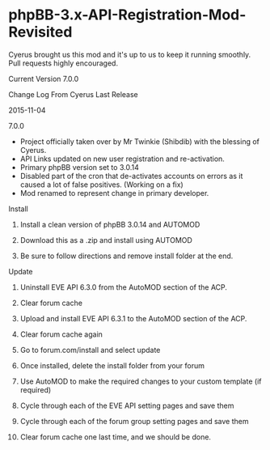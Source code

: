 # phpBB-3.x-API-Registration-Mod-Revisited


Cyerus brought us this mod and it's up to us to keep it running smoothly. Pull requests highly encouraged.

Current Version 7.0.0

Change Log From Cyerus Last Release


2015-11-04

7.0.0
- Project officially taken over by Mr Twinkie (Shibdib) with the blessing of Cyerus.
- API Links updated on new user registration and re-activation.
- Primary phpBB version set to 3.0.14
- Disabled part of the cron that de-activates accounts on errors as it caused a lot of false positives. (Working on a fix)
- Mod renamed to represent change in primary developer.


Install

1. Install a clean version of phpBB 3.0.14 and AUTOMOD

2. Download this as a .zip and install using AUTOMOD

3. Be sure to follow directions and remove install folder at the end.


Update


1. Uninstall EVE API 6.3.0 from the AutoMOD section of the ACP.

2. Clear forum cache

3. Upload and install EVE API 6.3.1 to the AutoMOD section of the ACP.

4. Clear forum cache again

5. Go to forum.com/install and select update

6. Once installed, delete the install folder from your forum

7. Use AutoMOD to make the required changes to your custom template (if required)

8. Cycle through each of the EVE API setting pages and save them

9. Cycle through each of the forum group setting pages and save them

10. Clear forum cache one last time, and we should be done.


